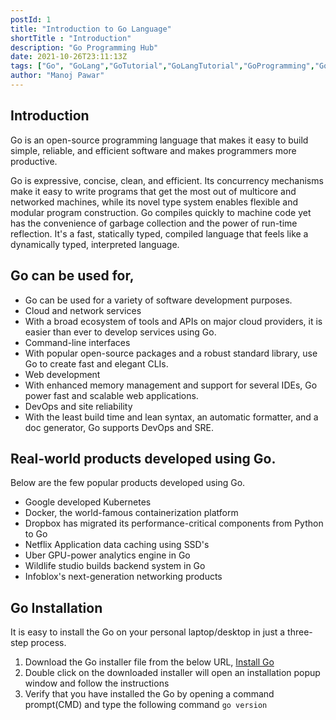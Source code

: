```yaml
---
postId: 1
title: "Introduction to Go Language"
shortTitle : "Introduction"
description: "Go Programming Hub"
date: 2021-10-26T23:11:13Z
tags: ["Go", "GoLang","GoTutorial","GoLangTutorial","GoProgramming","GoLangProgramming","GoFundamental"]
author: "Manoj Pawar"
---
```

## Introduction

Go is an open-source programming language that makes it easy to build simple, reliable, and efficient software and makes programmers more productive.

Go is expressive, concise, clean, and efficient. Its concurrency mechanisms make it easy to write programs that get the most out of multicore and networked machines, while its novel type system enables flexible and modular program construction. Go compiles quickly to machine code yet has the convenience of garbage collection and the power of run-time reflection. It's a fast, statically typed, compiled language that feels like a dynamically typed, interpreted language.


## Go can be used for,
- Go can be used for a variety of software development purposes.
- Cloud and network services
- With a broad ecosystem of tools and APIs on major cloud providers, it is easier than ever to develop services using Go.
- Command-line interfaces
- With popular open-source packages and a robust standard library, use Go to create fast and elegant CLIs.
- Web development
- With enhanced memory management and support for several IDEs, Go power fast and scalable web applications.
- DevOps and site reliability
- With the least build time and lean syntax, an automatic formatter, and a doc generator, Go supports DevOps and SRE.
	
## Real-world products developed using Go.
Below are the few popular products developed using Go.
- Google developed Kubernetes
- Docker, the world-famous containerization platform
- Dropbox has migrated its performance-critical components from Python to Go
- Netflix Application data caching using SSD's
- Uber GPU-power analytics engine in Go
- Wildlife studio builds backend system in Go 
- Infoblox's next-generation networking products

## Go Installation
It is easy to install the Go on your personal laptop/desktop in just a three-step process. 
1. Download the Go installer file from the below URL,
<a class="btn btn-primary btn-sm" href="https://golang.org/doc/install">Install Go</a>
2. Double click on the downloaded installer will open an installation popup window and follow the instructions
3. Verify that you have installed the Go by opening a command prompt(CMD) and type the following command
`go version`